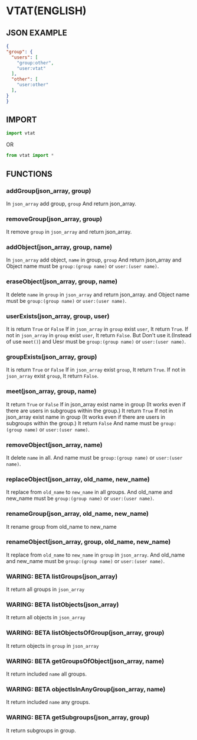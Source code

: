 # VTAT(ENGLISH)
## JSON EXAMPLE
```json
{
"group": {
  "users": [
    "group:other",
    "user:vtat"
  ],
  "other": [
    "user:other"
  ],
}
}
```
## IMPORT
```python
import vtat
```
OR
```python
from vtat import *
```
## FUNCTIONS
### addGroup(json_array, group)
In `json_array` add group, `group`
And return json_array.
### removeGroup(json_array, group)
It remove `group` in `json_array`
and return json_array.
### addObject(json_array, group, name)
In `json_array` add object, `name` in group, `group`
And return json_array
and Object name must be `group:(group name)` or `user:(user name)`.
### eraseObject(json_array, group, name)
It delete `name` in `group` in `json_array`
and return json_array.
and Object name must be `group:(group name)` or `user:(user name)`.
### userExists(json_array, group, user)
It is return `True` or `False`
If in `json_array` in `group` exist `user`,
It return `True`.
If not in `json_array` in `group` exist `user`,
It return `False`.
But Don't use it.(Instead of use `meet()`)
and Uesr must be `group:(group name)` or `user:(user name)`.
### groupExists(json_array, group)
It is return `True` or `False`
If in `json_array` exist `group`,
It return `True`.
If not in `json_array` exist `group`,
It return `False`.
### meet(json_array, group, name)
It return `True` or `False`
If in json_array exist name in group (It works even if there are users in subgroups within the group.)
It return `True`
If not in json_array exist name in group (It works even if there are users in subgroups within the group.)
It return `False`
And name must be `group:(group name)` or `user:(user name)`.
### removeObject(json_array, name)
It delete `name` in all.
And name must be `group:(group name)` or `user:(user name)`.
### replaceObject(json_array, old_name, new_name)
It replace from `old_name` to `new_name` in all groups.
And old_name and new_name must be `group:(group name)` or `user:(user name)`.
### renameGroup(json_array, old_name, new_name)
It rename group from old_name to new_name
### renameObject(json_array, group, old_name, new_name)
It replace from `old_name` to `new_name` in `group` in `json_array`.
And old_name and new_name must be `group:(group name)` or `user:(user name)`.
### **WARING: BETA** listGroups(json_array)
It return all groups in `json_array`
### **WARING: BETA** listObjects(json_array)
It return all objects in `json_array`
### **WARING: BETA** listObjectsOfGroup(json_array, group)
It return objects in `group` in `json_array`
### **WARING: BETA** getGroupsOfObject(json_array, name)
It return included `name` all groups.
### **WARING: BETA** objectIsInAnyGroup(json_array, name)
It return included `name` any groups.
### **WARING: BETA** getSubgroups(json_array, group)
It return subgroups in group.